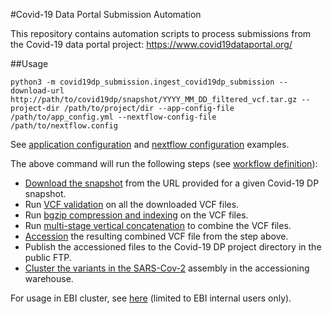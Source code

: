 #Covid-19 Data Portal Submission Automation

This repository contains automation scripts to process submissions from the Covid-19 data portal project: https://www.covid19dataportal.org/

##Usage

``` 
python3 -m covid19dp_submission.ingest_covid19dp_submission --download-url http://path/to/covid19dp/snapshot/YYYY_MM_DD_filtered_vcf.tar.gz --project-dir /path/to/project/dir --app-config-file /path/to/app_config.yml --nextflow-config-file /path/to/nextflow.config
```

See [application configuration](covid19dp_submission/etc/example_app_config.yml) and [nextflow configuration](covid19dp_submission/etc/example_nextflow.config) examples. 

The above command will run the following steps (see [workflow definition](covid19dp_submission/nextflow/submission_workflow.nf)):

* [Download the snapshot](covid19dp_submission/steps/download_snapshot.py) from the URL provided for a given Covid-19 DP snapshot.
* Run [VCF validation](covid19dp_submission/steps/run_vcf_validator.py) on all the downloaded VCF files.
* Run [bgzip compression and indexing](covid19dp_submission/steps/bgzip_and_index_vcf.py) on the VCF files. 
* Run [multi-stage vertical concatenation](covid19dp_submission/steps/vcf_vertical_concat/run_vcf_vertical_concat_pipeline.py) to combine the VCF files.
* [Accession](covid19dp_submission/steps/accession_vcf.py) the resulting combined VCF file from the step above.
* Publish the accessioned files to the Covid-19 DP project directory in the public FTP.
* [Cluster the variants in the SARS-Cov-2](covid19dp_submission/steps/cluster_assembly.py) assembly in the accessioning warehouse.

For usage in EBI cluster, see [here](https://www.ebi.ac.uk/panda/jira/browse/EVA-2495?focusedCommentId=366472&page=com.atlassian.jira.plugin.system.issuetabpanels:comment-tabpanel#comment-366472) (limited to EBI internal users only).

